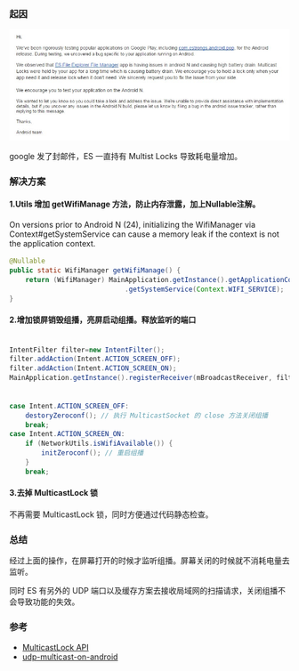### 起因

![](1.jpg)

google 发了封邮件，ES 一直持有 Multist Locks 导致耗电量增加。


### 解决方案

#### 1.Utils 增加 getWifiManage 方法，防止内存泄露，加上Nullable注解。
On versions prior to Android N (24), initializing the WifiManager via Context#getSystemService can cause a memory leak if the context is not the application context.
``` java
@Nullable
public static WifiManager getWifiManage() {
    return (WifiManager) MainApplication.getInstance().getApplicationContext()
                             .getSystemService(Context.WIFI_SERVICE);
}
```


#### 2.增加锁屏销毁组播，亮屏启动组播。释放监听的端口
``` java

IntentFilter filter=new IntentFilter();
filter.addAction(Intent.ACTION_SCREEN_OFF);
filter.addAction(Intent.ACTION_SCREEN_ON);
MainApplication.getInstance().registerReceiver(mBroadcastReceiver, filter);


case Intent.ACTION_SCREEN_OFF:
    destoryZeroconf(); // 执行 MulticastSocket 的 close 方法关闭组播
    break;
case Intent.ACTION_SCREEN_ON:
    if (NetworkUtils.isWifiAvailable()) {
        initZeroconf(); // 重启组播
    }
    break;

```

#### 3.去掉 MulticastLock 锁
不再需要 MulticastLock 锁，同时方便通过代码静态检查。


### 总结
经过上面的操作，在屏幕打开的时候才监听组播。屏幕关闭的时候就不消耗电量去监听。

同时 ES 有另外的 UDP 端口以及缓存方案去接收局域网的扫描请求，关闭组播不会导致功能的失效。




### 参考
* [MulticastLock API](https://developer.android.com/reference/android/net/wifi/WifiManager.MulticastLock.html)
* [udp-multicast-on-android](http://codeisland.org/2012/udp-multicast-on-android)